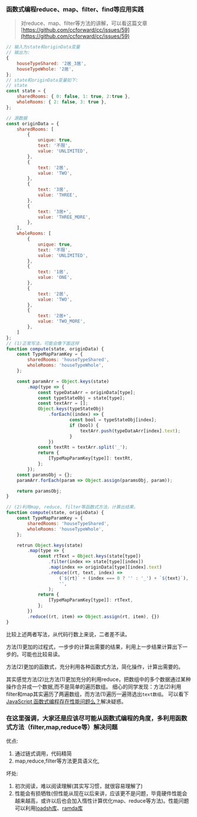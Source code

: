 ### 函数式编程reduce、map、filter、find等应用实践

> 对reduce、map、filter等方法的讲解，可以看这篇文章[https://github.com/ccforward/cc/issues/59](https://github.com/ccforward/cc/issues/59)

```js
// 输入为state和originData变量
// 输出为:
{
    houseTypeShared: '2居_3居',
    houseTypeWhole: '2居',
};
// state和originData变量如下:
// state
const state = {
    sharedRooms: { 0: false, 1: true, 2:true },
    wholeRooms: { 2: false, 3: true },
};

// 源数据
const originData = {
    sharedRooms: [
        {
            unique: true,
            text: '不限',
            value: 'UNLIMITED',
        },
        {
            text: '2居',
            value: 'TWO',
        },
        {
            text: '3居',
            value: 'THREE',
        },
        {
            text: '3居+',
            value: 'THREE_MORE',
        },
    ],
    wholeRooms: [
        {
            unique: true,
            text: '不限',
            value: 'UNLIMITED',
        },
        {
            text: '1居',
            value: 'ONE',
        },
        {
            text: '2居',
            value: 'TWO',
        },
        {
            text: '2居+',
            value: 'TWO_MORE',
        },
    ]
};
// (1)正常写法，可能会像下面这样
function compute(state, originData) {
    const TypeMapParamKey = {
        sharedRooms: 'houseTypeShared',
        wholeRooms: 'houseTypeWhole',
    };

    const paramArr = Object.keys(state)
        .map(type => {
            const typeDataArr = originData[type];
            const typeStateObj = state[type];
            const textArr = [];
            Object.keys(typeStateObj)
                .forEach((index) => {
                        const bool = typeStateObj[index];
                        if (bool) {
                            textArr.push(typeDataArr[index].text);
                        }
                })
            const textRt = textArr.split('_');
            return {
                [TypeMapParamKey[type]]: textRt,
            };
        });
    const paramsObj = {};
    paramArr.forEach(param => Object.assign(paramsObj, param));

    return paramsObj;
}

// (2)利用map, reduce, filter等函数式方法，计算出结果。
function compute(state, originData) {
    const TypeMapParamKey = {
        sharedRooms: 'houseTypeShared',
        wholeRooms: 'houseTypeWhole',
    };

    retrun Object.keys(state)
        .map(type => {
            const rtText = Object.keys(state[type])
                .filter(index => state[type][index])
                .map(index => originData[type][index].text)
                .reduce((rt, text, index) =>
                    (`${rt}` + (index === 0 ? '' : '_') + `${text}`),
                    '',
                );
            return {
                [TypeMapParamKey[type]]: rtText,
            };
        })
        .reduce((rt, item) => Object.assign(rt, item), {})
}
```
比较上述两者写法，从代码行数上来说，二者差不读。

方法(1)更加的过程式，一步步的计算出需要的结果，利用上一步结果计算出下一步的。可能也比较易读。

方法(2)更加的函数式，充分利用各种函数式方法，简化操作，计算出需要的。

其实感觉方法(2)比方法(1)更加充分的利用reduce，把数组中的多个数据通过某种操作合并成一个数据,而不是简单的遍历数组。
细心的同学发现：方法(2)利用filter和map其实遍历了两遍数组，而方法(1)遍历一遍筛选出`text数组`。
可以看下[JavaScript 函数式编程存在性能问题么？](https://www.zhihu.com/question/54637225/answer/140362071)解决疑惑。

### 在这里强调，大家还是应该尽可能从函数式编程的角度，多利用函数式方法（filter,map,reduce等）解决问题
优点:
1. 通过链式调用，代码精简
2. map,reduce,filter等方法更具语义化,

坏处:
1. 初次阅读，难以阅读理解(其实写习惯，就很容易理解了)
2. 性能会有损牺牲(但性能从现在以后来讲，应该更不是问题，毕竟硬件性能会越来越高，或许以后也会加入惰性计算优化map、reduce等方法)。性能问题可以利用[loadsh库](https://github.com/lodash/lodash)、[ramda库](https://github.com/ramda/ramda)
